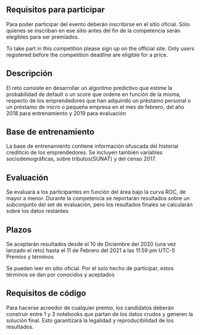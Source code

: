 ## Requisitos para participar

Para poder participar del evento deberán inscribirse en el sitio oficial. Sólo quienes se inscriban en ese sitio antes del fin de la competencia serán elegibles para ser premiados.

To take part in this competition please sign up on the official site. Only users registered before the competition deadline are eligible for a price.


## Descripción

El reto consiste en desarrollar un algoritmo predictivo que estime la probabilidad de default o un score que ordene en función de la misma, respecto de los emprendedores que han adquirido un préstamo personal o un préstamo de micro o pequeña empresa en el mes de febrero, del año 2018 para entrenamiento y 2019 para evaluación


## Base de entrenamiento

La base de entrenamiento contiene información ofuscada del historial crediticio de los emprendedores. Se incluyen también variables sociodemográficas, sobre tributos(SUNAT) y del censo 2017.


## Evaluación

Se evaluará a los participantes en función del área bajo la curva ROC, de mayor a menor. Durante la competencia se reportarán resultados sobre un subconjunto del set de evaluación, pero los resultados finales se calcularán sobre los datos restantes


## Plazos

Se aceptarán resultados desde el 10 de Diciembre del 2020 (una vez lanzado el reto) hasta el 11 de Febrero del 2021 a las 11:59 pm UTC-5
Premios y términos

Se pueden leer en sitio oficial. Por el solo hecho de participar, estos términos se dan por conocidos y aceptados


## Requisitos de código

Para hacerse acreedor de cualquier premio, los candidatos deberán construir entre 1 y 3 notebooks que partan de los datos crudos y generen la solución final. Esto garantizará la legalidad y reproducibilidad de los resultados.